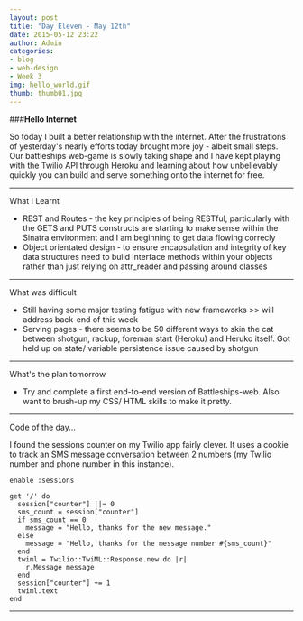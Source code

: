 ```yaml
---
layout: post
title: "Day Eleven - May 12th"
date: 2015-05-12 23:22
author: Admin
categories:
- blog
- web-design
- Week 3
img: hello_world.gif
thumb: thumb01.jpg
---
```


###<b>Hello Internet</b>

So today I built a better relationship with the internet.
After the frustrations of yesterday's nearly efforts today brought more joy - albeit small steps.
Our battleships web-game is slowly taking shape and I have kept playing with the Twilio API through Heroku and learning about how unbelievably quickly you can build and serve something onto the internet for free.

****

What I Learnt

* REST and Routes - the key principles of being RESTful, particularly with the GETS and PUTS constructs are starting to make sense within the Sinatra environment and I am beginning to get data flowing correcly
* Object orientated design - to ensure encapsulation and integrity of key data structures need to build interface methods within your objects rather than just relying on attr_reader and passing around classes

****

What was difficult

* Still having some major testing fatigue with new frameworks >> will address back-end of this week
* Serving pages - there seems to be 50 different ways to skin the cat between shotgun, rackup, foreman start (Heroku) and Heruko itself. Got held up on state/ variable persistence issue caused by shotgun

****

What's the plan tomorrow

* Try and complete a first end-to-end version of Battleships-web. Also want to brush-up my CSS/ HTML skills to make it pretty.

****

Code of the day...

I found the sessions counter on my Twilio app fairly clever. It uses a cookie to track an SMS message conversation between 2 numbers (my Twilio number and phone number in this instance).

    enable :sessions

    get '/' do
      session["counter"] ||= 0
      sms_count = session["counter"]
      if sms_count == 0
        message = "Hello, thanks for the new message."
      else
        message = "Hello, thanks for the message number #{sms_count}"
      end
      twiml = Twilio::TwiML::Response.new do |r|
        r.Message message
      end
      session["counter"] += 1
      twiml.text
    end

****
<!--more-->


[hampden]: https://github.com/jekyll/jekyll
